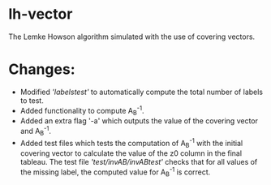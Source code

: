 lh-vector
=========

The Lemke Howson algorithm simulated with the use of covering vectors.

Changes:
============
- Modified _'labelstest'_ to automatically compute the total number of labels
  to test.
- Added functionality to compute A<sub>B</sub><sup>-1</sup>.
- Added an extra flag '-a' which outputs the value of the covering vector
  and A<sub>B</sub><sup>-1</sup>.
- Added test files which tests the computation of A<sub>B</sub><sup>-1</sup>
  with the initial covering vector to calculate the value of the z0 column
  in the final tableau. The test file _'test/invAB/invABtest'_ checks that
  for all values of the missing label, the computed value for 
  A<sub>B</sub><sup>-1</sup> is correct.
